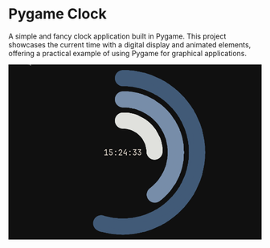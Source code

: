 # Pygame Clock
A simple and fancy clock application built in Pygame. This project showcases the current time with a digital display and animated elements, offering a practical example of using Pygame for graphical applications.


![pygame-clock](sample.gif)
